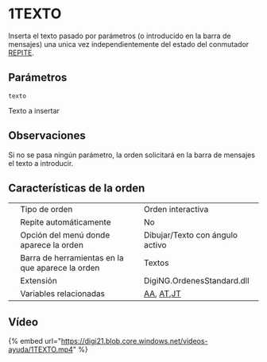 # 1TEXTO

Inserta el texto pasado por parámetros \(o introducido en la barra de mensajes\) una unica vez independientemente del estado del conmutador [REPITE](../../variables/r/repite.md).

## Parámetros

`texto`

Texto a insertar

## Observaciones

Si no se pasa ningún parámetro, la orden solicitará en la barra de mensajes el texto a introducir. 

## Características de la orden

|  |  |  |
| :--- | :--- | :--- |
|  | Tipo de orden | Orden interactiva |
|  | Repite automáticamente | No |
|  | Opción del menú donde aparece la orden | Dibujar/Texto con ángulo activo |
|  | Barra de herramientas en la que aparece la orden | Textos |
|  | Extensión | DigiNG.OrdenesStandard.dll |
|  | Variables relacionadas | [AA](../../variables/a/aa.md), [AT](../../variables/a/at.md),[JT](../../variables/j/jt.md) |

## Vídeo

{% embed url="https://digi21.blob.core.windows.net/videos-ayuda/1TEXTO.mp4" %}



